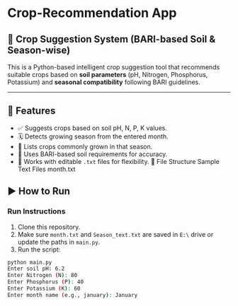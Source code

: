 # Crop-Recommendation App
## 🌾 Crop Suggestion System (BARI-based Soil & Season-wise)

This is a Python-based intelligent crop suggestion tool that recommends suitable crops based on **soil parameters** (pH, Nitrogen, Phosphorus, Potassium) and **seasonal compatibility** following BARI guidelines.

---

## 🚀 Features

- ✅ Suggests crops based on soil pH, N, P, K values.
- 🗓️ Detects growing season from the entered month.
- 🌱 Lists crops commonly grown in that season.
- 🧠 Uses BARI-based soil requirements for accuracy.
- 📄 Works with editable `.txt` files for flexibility.
 📁 File Structure
 Sample Text Files
 month.txt

## ▶️ How to Run
### Run Instructions

1. Clone this repository.
2. Make sure `month.txt` and `Season_text.txt` are saved in `E:\` drive or update the paths in `main.py`.
3. Run the script:

```bash
python main.py
Enter soil pH: 6.2
Enter Nitrogen (N): 80
Enter Phosphorus (P): 40
Enter Potassium (K): 60
Enter month name (e.g., january): January



